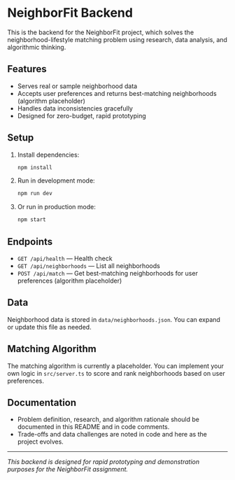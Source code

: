 # NeighborFit Backend

This is the backend for the NeighborFit project, which solves the neighborhood-lifestyle matching problem using research, data analysis, and algorithmic thinking.

## Features

- Serves real or sample neighborhood data
- Accepts user preferences and returns best-matching neighborhoods (algorithm placeholder)
- Handles data inconsistencies gracefully
- Designed for zero-budget, rapid prototyping

## Setup

1. Install dependencies:
   ```bash
   npm install
   ```
2. Run in development mode:
   ```bash
   npm run dev
   ```
3. Or run in production mode:
   ```bash
   npm start
   ```

## Endpoints

- `GET /api/health` — Health check
- `GET /api/neighborhoods` — List all neighborhoods
- `POST /api/match` — Get best-matching neighborhoods for user preferences (algorithm placeholder)

## Data

Neighborhood data is stored in `data/neighborhoods.json`. You can expand or update this file as needed.

## Matching Algorithm

The matching algorithm is currently a placeholder. You can implement your own logic in `src/server.ts` to score and rank neighborhoods based on user preferences.

## Documentation

- Problem definition, research, and algorithm rationale should be documented in this README and in code comments.
- Trade-offs and data challenges are noted in code and here as the project evolves.

---

_This backend is designed for rapid prototyping and demonstration purposes for the NeighborFit assignment._
